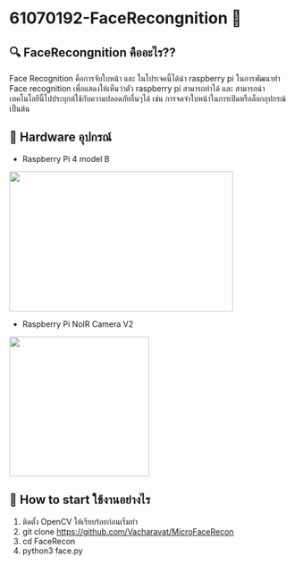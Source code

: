# 61070192-FaceRecongnition 🙈
## 🔍️ FaceRecongnition คืออะไร??
  
  Face Recognition คือการจับใบหน้า และ ในโปรเจคนี้ได้นำ raspberry pi ในการพัฒนาทำ Face recognition เพื่อแสดงให้เห็นว่าตัว raspberry pi สามารถทำได้
และ สามารถนำเทคโนโลยีนี้ไปประยุกต์ใช้กับความปลอดภัยอื่นๆได้ เช่น การจดจำใบหน้าในการเปิดหรือล็อกอุปกรณ์เป็นต้น

## 🔧 Hardware อุปกรณ์
- Raspberry Pi 4 model B
<img src="https://hackster.imgix.net/uploads/attachments/1130292/image_5br4f8pQtX.png?auto=compress%2Cformat&w=830&h=466.875&fit=min&dpr=2.625" height="250" width="400"/>

- Raspberry Pi NoIR Camera V2

<img src="https://b.lnwfile.com/lbxlxb.jpg" height="250" width="250"/>


## 🔧 How to start ใช้งานอย่างไร
1. ติดตั้ง OpenCV ให้เรียบร้อยก่อนเริ่มทำ
2. git clone https://github.com/Vacharavat/MicroFaceRecon
3. cd FaceRecon
4. python3 face.py
